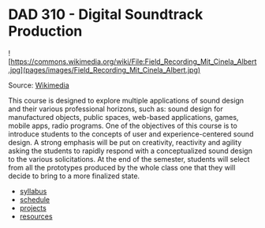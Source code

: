 # DAD 310 - Digital Soundtrack Production

![https://commons.wikimedia.org/wiki/File:Field_Recording_Mit_Cinela_Albert.jpg](pages/images/Field_Recording_Mit_Cinela_Albert.jpg)
<p>Source: <a href="https://commons.wikimedia.org/wiki/File:Field_Recording_Mit_Cinela_Albert.jpg">Wikimedia</a></p>


This course is designed to explore multiple applications of sound design and their various professional horizons, such as: sound design for manufactured objects, public spaces, web-based applications, games, mobile apps, radio programs. One of the objectives of this course is to introduce students to the concepts of user and experience-centered sound design. A strong emphasis will be put on creativity, reactivity and agility asking the students to rapidly respond with a conceptualized sound design to the various solicitations. At the end of the semester, students will select from all the prototypes produced by the whole class one that they will decide to bring to a more finalized state.

- [syllabus](pages/syllabus)
- [schedule](pages/schedule)
- [projects](pages/projects)
- [resources](pages/resources)